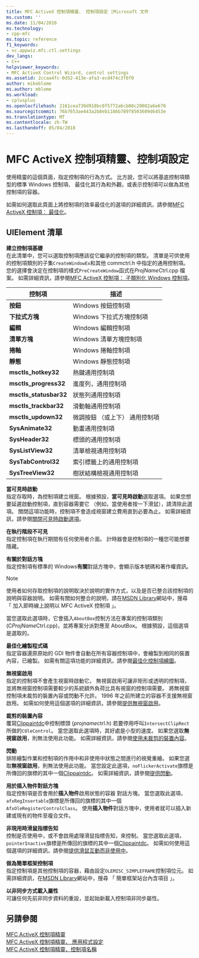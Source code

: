 ```yaml
---
title: MFC ActiveX 控制項精靈、 控制項設定 |Microsoft 文件
ms.custom: ''
ms.date: 11/04/2016
ms.technology:
- cpp-mfc
ms.topic: reference
f1_keywords:
- vc.appwiz.mfc.ctl.settings
dev_langs:
- C++
helpviewer_keywords:
- MFC ActiveX Control Wizard, control settings
ms.assetid: 2ccaa4fc-0d52-413e-afa3-ecd474c3f6f0
author: mikeblome
ms.author: mblome
ms.workload:
- cplusplus
ms.openlocfilehash: 2161cea739d918bc0f5772a6cb08c29082a6e670
ms.sourcegitcommit: 76b7653ae443a2b8eb1186b789f8503609d6453e
ms.translationtype: MT
ms.contentlocale: zh-TW
ms.lasthandoff: 05/04/2018
---
```

# <a name="control-settings-mfc-activex-control-wizard"></a>MFC ActiveX 控制項精靈、控制項設定
使用精靈的這個頁面，指定控制項的行為方式。 比方說，您可以將基底控制項類型的標準 Windows 控制項、 最佳化其行為和外觀，或表示控制項可以做為其他控制項的容器。  
  
 如需如何選取此頁面上將控制項的效率最佳化的選項的詳細資訊，請參閱[MFC ActiveX 控制項： 最佳化](../../mfc/mfc-activex-controls-optimization.md)。  
  
## <a name="uielement-list"></a>UIElement 清單  
 **建立控制項基礎**  
 在此清單中，您可以選取控制項應該從它繼承的控制項的類型。 清單是可供使用的控制項類別的子集`CreateWindowEx`和其他 commctrl.h 中指定的通用控制項。 您的選擇會決定在控制項的樣式`PreCreateWindow`函式在*ProjName*Ctrl.cpp 檔案。 如需詳細資訊，請參閱[MFC ActiveX 控制項： 子類別化 Windows 控制項](../../mfc/mfc-activex-controls-subclassing-a-windows-control.md)。  
  
|控制項|描述|  
|-------------|-----------------|  
|**按鈕**|Windows 按鈕控制項|  
|**下拉式方塊**|Windows 下拉式方塊控制項|  
|**編輯**|Windows 編輯控制項|  
|**清單方塊**|Windows 清單方塊控制項|  
|**捲軸**|Windows 捲軸控制項|  
|**靜態**|Windows 靜態控制項|  
|**msctls_hotkey32**|熱鍵通用控制項|  
|**msctls_progress32**|進度列，通用控制項|  
|**msctls_statusbar32**|狀態列通用控制項|  
|**msctls_trackbar32**|滑動軸通用控制項|  
|**msctls_updown32**|微調按鈕 （或上下） 通用控制項|  
|**SysAnimate32**|動畫通用控制項|  
|**SysHeader32**|標頭的通用控制項|  
|**SysListView32**|清單檢視通用控制項|  
|**SysTabControl32**|索引標籤上的通用控制項|  
|**SysTreeView32**|樹狀結構檢視通用控制項|  
  
 **當可見時啟動**  
 指定存取時，為控制項建立視窗。 根據預設，**當可見時啟動**選取選項。 如果您想要延遲啟動控制項，直到容器需要它 （例如，當使用者按一下滑鼠），請清除此選項。 關閉這項功能時，控制項不會造成視窗建立費用直到必要為止。 如需詳細資訊，請參閱[關閉可見時啟動選項](../../mfc/turning-off-the-activate-when-visible-option.md)。  
  
 **在執行階段不可見**  
 指定控制項在執行期間有任何使用者介面。 計時器會是控制項的一種您可能想要隱藏。  
  
 **有關於對話方塊**  
 指定控制項有標準的 Windows**有關**對話方塊中，會顯示版本號碼和著作權資訊。  
  
> [!NOTE]
>  使用者如何存取控制項的說明取決於說明的實作方式，以及是否已整合該控制項的說明與容器說明。 如需有關如何整合的說明，請在[MSDN Library](http://go.microsoft.com/fwlink/p/?linkid=150542)網站中，搜尋 「 加入即時線上說明以 MFC ActiveX 控制項 」。  
  
 當您選取此選項時，它會插入`AboutBox`控制方法在專案的控制項類別 (C*ProjName*Ctrl.cpp)，並將專案分派對應至 AboutBox。 根據預設，這個選項是選取的。  
  
 **最佳化繪製程式碼**  
 指定容器還原原始的 GDI 物件會自動在所有容器控制項中，會繪製到相同的裝置內容，已繪製。 如需有關這項功能的詳細資訊，請參閱[最佳化控制項繪圖](../../mfc/optimizing-control-drawing.md)。  
  
 **無視窗啟用**  
 指定的控制項不會產生視窗時啟動它。 無視窗啟用可讓非矩形或透明的控制項，並將無視窗控制項需要較少的系統額外負荷比具有視窗的控制項需要。 將無視窗控制項未裁剪的裝置內容或閃動不允許。 1996 年之前所建立的容器不支援無視窗啟用。 如需如何使用這個選項的詳細資訊，請參閱[提供無視窗啟用](../../mfc/providing-windowless-activation.md)。  
  
 **裁剪的裝置內容**  
 覆寫[Clippaintdc](../../mfc/reference/colecontrol-class.md#getcontrolflags)中控制標頭 (*projname*ctrl.h) 若要停用呼叫`IntersectClipRect`所做的`COleControl`。 當您選取此選項時，其好處是小型的速度。 如果您選取**無視窗啟用**，則無法使用此功能。 如需詳細資訊，請參閱[使用未裁剪的裝置內容](../../mfc/using-an-unclipped-device-context.md)。  
  
 **閃動**  
 排除繪製作業和控制項的作用中和非使用中狀態之間進行的視覺重繪。 如果您選取**無視窗啟用**，則無法使用此功能。 當您設定此選項，`noFlickerActivate`旗標是所傳回的旗標的其中一個[Clippaintdc](../../mfc/reference/colecontrol-class.md#getcontrolflags)。 如需詳細資訊，請參閱[提供閃動](../../mfc/providing-flicker-free-activation.md)。  
  
 **用於插入物件對話方塊**  
 指定控制項是否會用於**插入物件**啟用狀態的容器 對話方塊。 當您選取此選項，`afxRegInsertable`旗標是所傳回的旗標的其中一個`AfxOleRegisterControlClass`。 使用**插入物件**對話方塊中，使用者就可以插入新建或現有的物件至複合文件。  
  
 **非現用時滑鼠指標告知**  
 控制是否使用中，或不會啟用處理滑鼠指標告知，來控制。 當您選取此選項，`pointerInactive`旗標是所傳回的旗標的其中一個[Clippaintdc](../../mfc/reference/colecontrol-class.md#getcontrolflags)。 如需如何使用這個選項的詳細資訊，請參閱[提供滑鼠互動而非使用中](../../mfc/providing-mouse-interaction-while-inactive.md)。  
  
 **做為簡單框架控制項**  
 指定控制項是其他控制項的容器，藉由設定`OLEMISC_SIMPLEFRAME`控制項位元。 如需詳細資訊，在[MSDN Library](http://go.microsoft.com/fwlink/p/?linkid=150542)網站中，搜尋 「 簡單框架站台內含項目 」。  
  
 **以非同步方式載入屬性**  
 可讓任何先前非同步資料的重設，並起始新載入控制項非同步屬性。  
  
## <a name="see-also"></a>另請參閱  
 [MFC ActiveX 控制項精靈](../../mfc/reference/mfc-activex-control-wizard.md)   
 [MFC ActiveX 控制項精靈、 應用程式設定](../../mfc/reference/application-settings-mfc-activex-control-wizard.md)   
 [MFC ActiveX 控制項精靈、控制項名稱](../../mfc/reference/control-names-mfc-activex-control-wizard.md)


